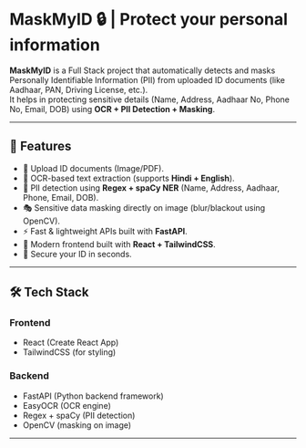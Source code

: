 # MaskMyID 🔒 | Protect your personal information  

**MaskMyID** is a Full Stack project that automatically detects and masks Personally Identifiable Information (PII) from uploaded ID documents (like Aadhaar, PAN, Driving License, etc.).  
It helps in protecting sensitive details (Name, Address, Aadhaar No, Phone No, Email, DOB) using **OCR + PII Detection + Masking**.

---

## 🚀 Features
- 📂 Upload ID documents (Image/PDF).  
- 🔎 OCR-based text extraction (supports **Hindi + English**).  
- 🧾 PII detection using **Regex + spaCy NER** (Name, Address, Aadhaar, Phone, Email, DOB).  
- 🎭 Sensitive data masking directly on image (blur/blackout using OpenCV).  
- ⚡ Fast & lightweight APIs built with **FastAPI**.  
- 🎨 Modern frontend built with **React + TailwindCSS**.  
- 🔐 Secure your ID in seconds.

---

## 🛠️ Tech Stack

### **Frontend**
- React (Create React App)  
- TailwindCSS (for styling)  

### **Backend**
- FastAPI (Python backend framework)  
- EasyOCR (OCR engine)  
- Regex + spaCy (PII detection)  
- OpenCV (masking on image)  

---



